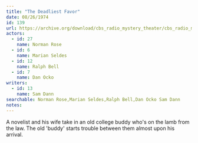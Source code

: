 ```yaml
---
title: "The Deadliest Favor"
date: 08/26/1974
id: 139
url: https://archive.org/download/cbs_radio_mystery_theater/cbs_radio_mystery_theater-0101-0150.zip/cbs_radio_mystery_theater-0101-0150%2Fcbsrmt_0139_the_deadliest_favor.mp3
actors:  
  - id: 27
    name: Norman Rose  
  - id: 6
    name: Marian Seldes  
  - id: 12
    name: Ralph Bell  
  - id: 7
    name: Dan Ocko
writers:  
  - id: 13
    name: Sam Dann
searchable: Norman Rose,Marian Seldes,Ralph Bell,Dan Ocko Sam Dann
notes:  
---
```

A novelist and his wife take in an old college buddy who's on the lamb from the law. The old 'buddy' starts trouble between them almost upon his arrival.